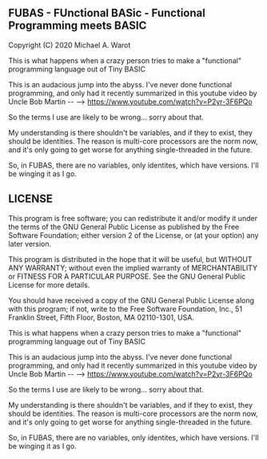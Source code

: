 ## FUBAS - FUnctional BASic - Functional Programming meets BASIC

Copyright (C) 2020 Michael A. Warot

This is what happens when a crazy person tries to make a "functional" programming language out of Tiny BASIC

This is an audacious jump into the abyss.  I've never done functional
programming, and only had it recently summarized in this youtube video by
Uncle Bob Martin --  --> https://www.youtube.com/watch?v=P2yr-3F6PQo

So the terms I use are likely to be wrong... sorry about that.

My understanding is there shouldn't be variables, and if they
to exist, they should be identities. The reason is multi-core
processors are the norm now, and it's only going to get worse
for anything single-threaded in the future.

So, in FUBAS, there are no variables, only identites, 
which have versions. I'll be winging it as I go.

## LICENSE
This program is free software; you can redistribute it and/or
modify it under the terms of the GNU General Public License
as published by the Free Software Foundation; either version 2
of the License, or (at your option) any later version.

This program is distributed in the hope that it will be useful,
but WITHOUT ANY WARRANTY; without even the implied warranty of
MERCHANTABILITY or FITNESS FOR A PARTICULAR PURPOSE.  See the
GNU General Public License for more details.

You should have received a copy of the GNU General Public License
along with this program; if not, write to the Free Software
Foundation, Inc., 51 Franklin Street, Fifth Floor, Boston, MA  02110-1301, USA.

This is what happens when a crazy person tries to make a "functional" programming language out of Tiny BASIC

This is an audacious jump into the abyss.  I've never done functional
programming, and only had it recently summarized in this youtube video by
Uncle Bob Martin --  --> https://www.youtube.com/watch?v=P2yr-3F6PQo

So the terms I use are likely to be wrong... sorry about that.

My understanding is there shouldn't be variables, and if they
to exist, they should be identities. The reason is multi-core
processors are the norm now, and it's only going to get worse
for anything single-threaded in the future.

So, in FUBAS, there are no variables, only identites, 
which have versions. I'll be winging it as I go.